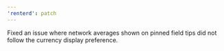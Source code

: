 ```yaml
---
'renterd': patch
---
```


Fixed an issue where network averages shown on pinned field tips did not follow the currency display preference.
